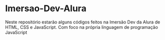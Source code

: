 # Imersao-Dev-Alura
Neste repositório estarão alguns códigos feitos na Imersão Dev da Alura de HTML, CSS e JavaScript. Com foco na própria linguagem de programação JavaScript
